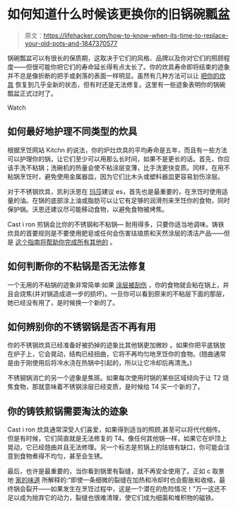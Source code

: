 # 如何知道什么时候该更换你的旧锅碗瓢盆

> 原文：<https://lifehacker.com/how-to-know-when-its-time-to-replace-your-old-pots-and-1847370577>

锅碗瓢盆可以有很长的保质期，这取决于它们的风格、品牌以及你对它们的照顾程度——但很可能你把它们的寿命延长得有点太长了。你的炊具寿命即将结束的迹象并不总是像折断的把手或剥落的表面一样明显。虽然有几种方法可以让 [把你的炊具](https://lifehacker.com/when-should-i-replace-old-cookware-5982821) 恢复到几乎全新的状态，但有时还是无法修复。这里有一些迹象表明你的锅碗瓢盆正式过时了。

Watch

## 如何最好地护理不同类型的炊具

根据烹饪网站 Kitchn 的说法，你的炉灶炊具的平均寿命是五年，而且有一些方法可以护理你的锅，让它们至少可以用那么长时间，如果不是更长的话。首先，你应该手洗不粘锅；洗碗机的热量会使不粘涂层变薄，比手洗更快变质。同样，在用不粘锅烹饪时，避免使用金属器皿，因为它们比木头或塑料器皿更容易划伤涂层。

对于不锈钢炊具，凯利沃恩在 [玛莎](https://www.marthastewart.com/7617742/how-care-stainless-steel-pan-prevent-burning-warping)建议 es，首先也是最重要的，在烹饪时使用适量的油。在锅的底部涂上油或脂肪可以让它有足够的润滑剂来烹饪你的食物，同时保护锅。沃恩还建议尽可能移动食物，以避免食物被烤焦。

Cast i ron 煎锅会比你的不锈钢和不粘锅— 耐用得多，只要你适当地调味。铸铁炊具的首要规则是不要使用肥皂或任何会伤害珐琅质和天然涂层的清洁产品——但是 [这个指南将帮助你完成所有其他的](https://lifehacker.com/why-you-should-season-your-cast-iron-the-wrong-way-1843447192) 。

## 如何判断你的不粘锅是否无法修复

一个无用的不粘锅的迹象非常简单:如果 [涂层被刮伤](https://kitchenseer.com/when-throw-away-nonstick-pans/) ，你的食物就会粘在锅上，并且会烧焦(并对锅造成进一步的损坏)。一旦你可以看到原来的不粘层下面的那层，她已经没有用了，是时候换一个新的了。

## 如何辨别你的不锈钢锅是否不再有用

你的不锈钢炊具已经准备好被扔掉的迹象比其他锅更加微妙 。如果你把平底锅放在炉子上，它会晃动，结构已经扭曲，它将不再均匀地烹饪你的食物。(翘曲通常是由于刚使用后将冷水浇在热锅中引起的，所以让它冷却后再清洗。)

不锈钢锅消亡的另一个迹象是焦斑。如果每次使用时锅的某些区域倾向于让 T2 烧焦食物，那就意味着不锈钢涂层已经变质，是时候给 T4 买一个新的了。

## 你的铸铁煎锅需要淘汰的迹象

Cast i ron 炊具通常深受人们喜爱，如果得到适当的照顾,甚至可以将代代相传。但是有时候，它们简直就是无法修复的 T4。像任何其他锅一样，如果它在炉顶上晃动，它已经翘曲并且无法修理。另一个标志是煎锅上的珐琅有缺口，你可能会注意到食物煮得不均匀，甚至会生锈。

最后，也许是最重要的，当你看到锅里有裂缝，就不再安全使用了。正如 c 取景地 [家的味道](https://www.tasteofhome.com/article/this-is-when-to-throw-away-a-cast-iron-skillet/) 所解释的:“即使一条细微的裂缝在加热和冷却时也会膨胀和收缩，最终锅会裂开——如果发生在烹饪过程中，这是一个潜在的危险情况！”万一这还不足以成为抛弃它的动力，裂缝也很难清理，使它们成为细菌和堆积物的磁铁。